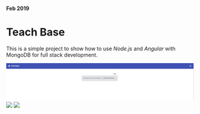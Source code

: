 #### Feb 2019
# Teach Base
This is a simple project to show how to use _Node.js_ and _Angular_ with MongoDB for full stack development.

![](gifs/logError.gif)
![](gifs/login)
![](gifs/list)
